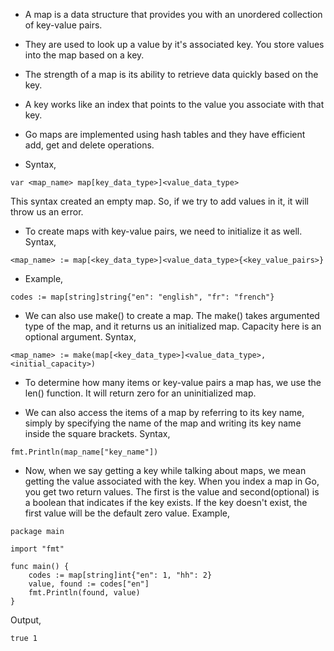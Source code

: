 * A map is a data structure that provides you with an unordered collection of key-value pairs. 

* They are used to look up a value by it's associated key. You store values into the map based on a key. 

* The strength of a map is its ability to retrieve data quickly based on the key. 

* A key works like an index that points to the value you associate with that key. 

* Go maps are implemented using hash tables and they have efficient add, get and delete operations. 

* Syntax, 

```
var <map_name> map[key_data_type>]<value_data_type>
```
This syntax created an empty map. So, if we try to add values in it, it will throw us an error. 

* To create maps with key-value pairs, we need to initialize it as well. Syntax,

```
<map_name> := map[<key_data_type>]<value_data_type>{<key_value_pairs>}
```

* Example,

```
codes := map[string]string{"en": "english", "fr": "french"}
```

* We can also use make() to create a map. The make() takes argumented type of the map, and it returns us an initialized map. Capacity here is an optional argument. Syntax,

```
<map_name> := make(map[<key_data_type>]<value_data_type>,<initial_capacity>) 
```

* To determine how many items or key-value pairs a map has, we use the len() function. It will return zero for an uninitialized map.

* We can also access the items of a map by referring to its key name, simply by specifying the name of the map and writing its key name inside the square brackets. Syntax,

```
fmt.Println(map_name["key_name"])
```

* Now, when we say getting a key while talking about maps, we mean getting the value associated with the key. When you index a map in Go, you get two return values. The first is the value and second(optional) is a boolean that indicates if the key exists. If the key doesn't exist, the first value will be the default zero value. Example,

```
package main

import "fmt"

func main() {
	codes := map[string]int{"en": 1, "hh": 2}
	value, found := codes["en"]
	fmt.Println(found, value)
}
```
Output,
```
true 1
```








